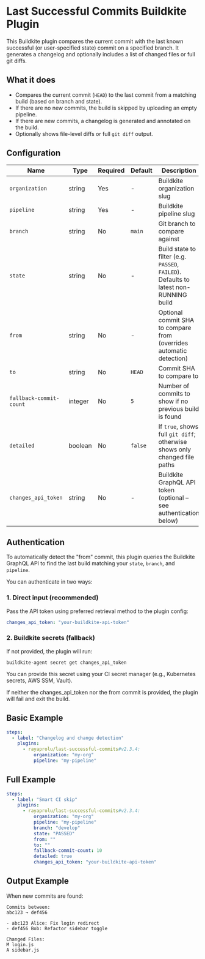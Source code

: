 # Last Successful Commits Buildkite Plugin

This Buildkite plugin compares the current commit with the last known successful (or user-specified state) commit on a specified branch. It generates a changelog and optionally includes a list of changed files or full git diffs.

## What it does

- Compares the current commit (`HEAD`) to the last commit from a matching build (based on branch and state).
- If there are no new commits, the build is skipped by uploading an empty pipeline.
- If there are new commits, a changelog is generated and annotated on the build.
- Optionally shows file-level diffs or full `git diff` output.

## Configuration

| Name | Type | Required | Default | Description |
|-------------------------|----------|----------|---------|-------------|
| `organization` | string | Yes | - | Buildkite organization slug |
| `pipeline` | string | Yes | - | Buildkite pipeline slug |
| `branch` | string | No | `main` | Git branch to compare against |
| `state` | string | No | - | Build state to filter (e.g. `PASSED`, `FAILED`). Defaults to latest non-RUNNING build |
| `from` | string | No | - | Optional commit SHA to compare from (overrides automatic detection) |
| `to` | string | No | `HEAD` | Commit SHA to compare to |
| `fallback-commit-count` | integer | No | `5` | Number of commits to show if no previous build is found |
| `detailed` | boolean | No | `false` | If `true`, shows full `git diff`; otherwise shows only changed file paths |
| `changes_api_token` | string | No | - | Buildkite GraphQL API token (optional – see authentication below) |

## Authentication

To automatically detect the "from" commit, this plugin queries the Buildkite GraphQL API to find the last build matching your `state`, `branch`, and `pipeline`.

You can authenticate in two ways:

### 1. Direct input (recommended)

Pass the API token using preferred retrieval method to the plugin config:

```yaml
changes_api_token: "your-buildkite-api-token"
```

### 2. Buildkite secrets (fallback)

If not provided, the plugin will run:

```
buildkite-agent secret get changes_api_token
```

You can provide this secret using your CI secret manager (e.g., Kubernetes secrets, AWS SSM, Vault).

If neither the changes_api_token nor the from commit is provided, the plugin will fail and exit the build.

## Basic Example

```yaml
steps:
  - label: "Changelog and change detection"
    plugins:
      - rayaprolu/last-successful-commits#v2.3.4:
          organization: "my-org"
          pipeline: "my-pipeline"
```

## Full Example

```yaml
steps:
  - label: "Smart CI skip"
    plugins:
      - rayaprolu/last-successful-commits#v2.3.4:
          organization: "my-org"
          pipeline: "my-pipeline"
          branch: "develop"
          state: "PASSED"
          from: ""
          to: ""
          fallback-commit-count: 10
          detailed: true
          changes_api_token: "your-buildkite-api-token"
```

## Output Example

When new commits are found:

```
Commits between:
abc123 → def456

- abc123 Alice: Fix login redirect
- def456 Bob: Refactor sidebar toggle

Changed Files:
M login.js
A sidebar.js
```